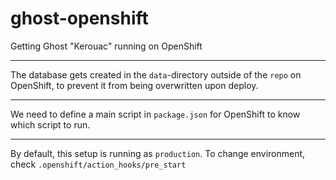 ghost-openshift
===============

Getting Ghost "Kerouac" running on OpenShift

---

The database gets created in the `data`-directory outside of the `repo` on OpenShift, to prevent it from being overwritten upon deploy.

---

We need to define a main script in `package.json` for OpenShift to know which script to run.

---

By default, this setup is running as `production`.
To change environment, check `.openshift/action_hooks/pre_start`

